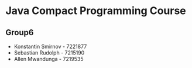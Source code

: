 # Java Compact Programming Course 

## Group6
- Konstantin Smirnov - 7221877
- Sebastian Rudolph - 7215190
- Allen Mwandunga - 7219535

